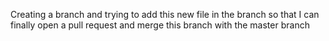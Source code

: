 Creating a branch and trying to add this new file in the branch so that I can finally open a pull request and merge this branch with the master branch